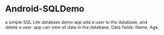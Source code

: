 # Android-SQLDemo
a simple SQL Lite database demo app
add a user to the database, and delete a user.
app can view all data in the database.
Data fields: Name, Age.
